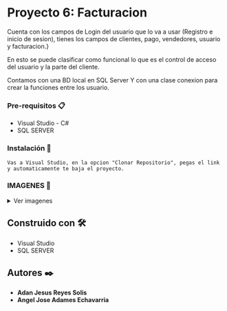 #  Proyecto 6: Facturacion

Cuenta con los campos de Login del usuario que lo va a usar (Registro e inicio de sesion), tienes los campos de clientes, pago, vendedores, usuario y facturacion.}

En esto se puede clasificar como funcional lo que es el control de acceso del usuario y la parte del cliente. 

Contamos con una BD local en SQL Server Y con una clase conexion para crear la funciones entre los usuario.

### Pre-requisitos 📋

- Visual Studio - C#
- SQL SERVER

### Instalación 🔧

```
Vas a Visual Studio, en la opcion "Clonar Repositorio", pegas el link y automaticamente te baja el proyecto.
```


### IMAGENES 🔩
<details>
  <summary>Ver imagenes</summary>
  
![Image text](https://github.com/h2ocate/Proyecto-/blob/main/imgs/login.png)
![Image text](https://github.com/h2ocate/Proyecto-/blob/main/imgs/registro.png)
![Image text](https://github.com/h2ocate/Proyecto-/blob/main/imgs/inicio.png)
![Image text](https://github.com/h2ocate/Proyecto-/blob/main/imgs/facturacion%20de%20articulos.png)
![Image text](https://github.com/h2ocate/Proyecto-/blob/main/imgs/condiciones%20de%20pago.png)
![Image text](https://github.com/h2ocate/Proyecto-/blob/main/imgs/gestion%20de%20empleados.png)
![Image text](https://github.com/h2ocate/Proyecto-/blob/main/imgs/registro%20de%20clientes.png)
![Image text](https://github.com/h2ocate/Proyecto-/blob/main/imgs/vervendedores.jpeg)
![Image text](https://github.com/h2ocate/Proyecto-/blob/main/imgs/vendedoresxfecha.jpeg)
![Image text](https://github.com/h2ocate/Proyecto-/blob/main/imgs/verpago.jpeg)
![Image text](https://github.com/h2ocate/Proyecto-/blob/main/imgs/pagoxcliente.jpeg)
![Image text](https://github.com/h2ocate/Proyecto-/blob/main/imgs/verfactura.jpeg)
![Image text](https://github.com/h2ocate/Proyecto-/blob/main/imgs/vercliente.jpeg)
![Image text](https://github.com/h2ocate/Proyecto-/blob/main/imgs/facturacionxcliente.jpeg)
![Image text](https://github.com/h2ocate/Proyecto-/blob/main/imgs/articulosxfactura.jpeg)
  
</details>

## Construido con 🛠️

* Visual Studio
* SQL SERVER


## Autores ✒️

* **Adan Jesus Reyes Solis**
* **Angel Jose Adames Echavarria**
